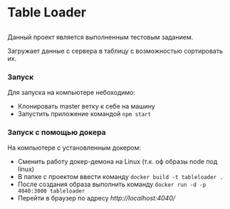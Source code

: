 # Table Loader

##

Данный проект является выполненным тестовым заданием.

Загружает данные с сервера в таблицу с возможностью сортировать их.

### Запуск

Для запуска на компьютере небоходимо:

- Клонировать master ветку к себе на машину
- Запустить приложение командой `npm start`

### Запуск с помощью докера

На компьютере с установленным докером:

- Сменить работу докер-демона на Linux (т.к. оф образы node под linux)
- В папке с проектом ввести команду `docker build -t tableloader . `
- После создания образа выполнить команду `docker run -d -p 4040:3000 tableloader`
- Перейти в браузер по адресу _http://localhost:4040/_
